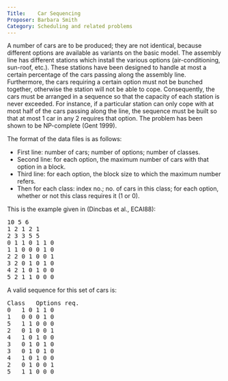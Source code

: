 ```yaml
---
Title:    Car Sequencing
Proposer: Barbara Smith 
Category: Scheduling and related problems
---
```



A number of cars are to be produced; they are not identical, because different options are available as variants on the basic model. The assembly line has different stations which install the various options (air-conditioning, sun-roof, etc.). These stations have been designed to handle at most a certain percentage of the cars passing along the assembly line. Furthermore, the cars requiring a certain option must not be bunched together, otherwise the station will not be able to cope. Consequently, the cars must be arranged in a sequence so that the capacity of each station is never exceeded. For instance, if a particular station can only cope with at most half of the cars passing along the line, the sequence must be built so that at most 1 car in any 2 requires that option. The problem has been shown to be NP-complete (Gent 1999).

The format of the data files is as follows:

* First line: number of cars; number of options; number of classes.
* Second line: for each option, the maximum number of cars with that option in a block.
* Third line: for each option, the block size to which the maximum number refers.
* Then for each class: index no.; no. of cars in this class; for each option, whether or not this class requires it (1 or 0).

This is the example given in (Dincbas et al., ECAI88):

<pre>
10 5 6
1 2 1 2 1
2 3 3 5 5
0 1 1 0 1 1 0 
1 1 0 0 0 1 0 
2 2 0 1 0 0 1 
3 2 0 1 0 1 0 
4 2 1 0 1 0 0 
5 2 1 1 0 0 0 
</pre>

A valid sequence for this set of cars is:

<pre>
Class	Options req.
0	1 0 1 1 0
1	0 0 0 1 0
5	1 1 0 0 0
2	0 1 0 0 1
4	1 0 1 0 0
3	0 1 0 1 0
3	0 1 0 1 0
4	1 0 1 0 0
2	0 1 0 0 1
5	1 1 0 0 0
</pre>